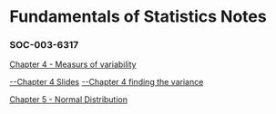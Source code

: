 <b><h1>Fundamentals of Statistics Notes</h1></b>
            <h3>    SOC-003-6317      </h3>


<a href='https://github.com/1d8/school-notes/blob/master/chapter4soc.pdf'>Chapter 4 - Measurs of variability</a>

<a href ='https://github.com/1d8/school-notes/blob/master/chapter4-slides.pdf'>--Chapter 4 Slides</a>
<a href='https://github.com/1d8/school-notes/blob/master/variance.py'>--Chapter 4 finding the variance</a>

<a href='https://github.com/1d8/school-notes/blob/master/The%20Normal%20Distribution-slides-2.pdf'>Chapter 5 - Normal Distribution
